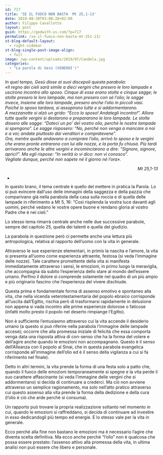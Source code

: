 ```yaml
---
id: 717
title: 'SE IL FUOCO NON BASTA  Mt 25,1-13'
date: 2019-08-30T03:00:28+02:00
author: Filippo Cavallotto
layout: post
guid: https://godwith-us.com/?p=717
permalink: /se-il-fuoco-non-basta-mt-251-13/
st-blog-default-layout:
  - right-sidebar
st-blog-single-post-image-align:
  - full
image: /wp-content/uploads/2019/07/Candela.jpg
categories:
  - "La parola di Gesù (VENERDI')"
---
```

_In quel tempo, Gesù disse ai suoi discepoli questa parabola:   
«Il regno dei cieli sarà simile a dieci vergini che presero le loro lampade e uscirono incontro allo sposo. Cinque di esse erano stolte e cinque sagge; le stolte presero le loro lampade, ma non presero con sé l’olio; le sagge invece, insieme alle loro lampade, presero anche l’olio in piccoli vasi. Poiché lo sposo tardava, si assopirono tutte e si addormentarono.  
A mezzanotte si alzò un grido: “Ecco lo sposo! Andategli incontro!”. Allora tutte quelle vergini si destarono e prepararono le loro lampade. Le stolte dissero alle sagge: “Dateci un po’ del vostro olio, perché le nostre lampade si spengono”. Le sagge risposero: “No, perché non venga a mancare a noi e a voi; andate piuttosto dai venditori e compratevene”.  
Ora, mentre quelle andavano a comprare l’olio, arrivò lo sposo e le vergini che erano pronte entrarono con lui alle nozze, e la porta fu chiusa. Più tardi arrivarono anche le altre vergini e incominciarono a dire: “Signore, signore, aprici!”. Ma egli rispose: “In verità io vi dico: non vi conosco”.   
Vegliate dunque, perché non sapete né il giorno né l’ora»._ 

<p style="text-align:right">
  <em>Mt 25,1-13 </em>
</p>

<ul class="wp-block-gallery columns-1 is-cropped">
  <li class="blocks-gallery-item">
    <figure><img src="https://godwith-us.com/wp-content/uploads/2019/07/Tavole-della-legge.jpg" alt="" data-id="718" data-link="https://godwith-us.com/?attachment_id=718" class="wp-image-718" srcset="https://incercadidio.com/wp-content/uploads/2019/07/Tavole-della-legge.jpg 451w, https://incercadidio.com/wp-content/uploads/2019/07/Tavole-della-legge-300x177.jpg 300w" sizes="(max-width: 451px) 100vw, 451px" /></figure>
  </li>
</ul>

In questo brano, il tema centrale è quello del mettere in pratica la Parola. Lo si può evincere dall&#8217;uso delle immagini della saggezza e della pazzia che comparivano già nella parabola della casa sulla roccia e di quella delle lampade in riferimento a Mt 5, 16: “Così risplenda la vostra luce davanti agli uomini, perché vedano le vostre opere buone e rendano gloria al vostro Padre che è nei cieli.”

Lo stesso tema rimarrà centrale anche nelle due successive parabole, sempre del capitolo 25, quella dei talenti e quella del giudizio. 

La parabola in questione però ci permette anche una lettura più antropologica, relativa al rapporto dell&#8217;uomo con la vita in generale.

Attraverso le sue esperienze elementari, in primis la nascita e l&#8217;amore, la vita si presenta all&#8217;uomo come esperienza attraente, festosa (si veda l&#8217;immagine delle nozze). Tale carattere promettente della vita si manifesta immediatamente attraverso i sensi, le emozioni, in primo luogo la meraviglia, che accompagna da subito l&#8217;esperienza dello stare al mondo dell&#8217;essere umano. Perfino il dolore si comprende solamente nel quadro di un più ampio e più originario fascino che l&#8217;esperienza del vivere dischiude.

Questa prima e fondamentale forma di assenso emotivo e spontaneo alla vita, che nella vicenda veterotestamentaria del popolo ebraico corrisponde all&#8217;uscita dall&#8217;Egitto, rischia però di trasformarsi rapidamente in delusione non appena si vada incontro alle prime esperienze dolorose o faticose (infatti molto presto il popolo nel deserto rimpiange l&#8217;Egitto). 

Non è sufficiente l&#8217;entusiasmo attraverso cui la vita accende il desiderio umano (a questo si può riferire nella parabola l&#8217;immagine delle lampade accese); occorre che alla promessa iniziale di felicità che essa comporta venga data una risposta attiva di con-senso che ha la forma del volere e dell&#8217;agire anche quando le emozioni non accompagnano. Questo è il senso dell&#8217;Alleanza con il popolo al Sinai, che in questa parabola evangelica corrisponde all&#8217;immagine dell&#8217;olio ed è il senso della vigilanza a cui si fa riferimento nel finale).

Detto in altri termini, la vita prende la forma di una festa solo a patto che, quando il fuoco delle emozioni temporaneamente si spegne e la vita perde il suo carattere affascinante (si veda l&#8217;immagine delle vergini che si addormentano) si decida di continuare a crederci. Ma ciò non avviene attraverso un semplice ragionamento, ma solo nell&#8217;atto pratico attraverso cui questo assenso alla vita prende la forma della dedizione e della cura (l&#8217;olio è ciò che arde perché si consuma).

Un rapporto può trovare la propria realizzazione soltanto nel momento in cui, quando le emozioni si raffreddano, si decida di continuare ad investire in esso dedicandogli più tempo ed energie. E lo stesso vale per la vita in generale.

Ecco perché alla fine non bastano le emozioni ma è necessario l&#8217;agire che diventa scelta definitiva. Ma ecco anche perché “l&#8217;olio” non è qualcosa che possa essere prestato: l&#8217;assenso attivo alla promessa della vita, in ultima analisi non può essere che libero e personale.